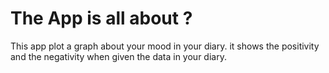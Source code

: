 # The App is all about ?

This app plot a graph about your mood in your diary.
it shows the positivity and the negativity when given the data in your diary.